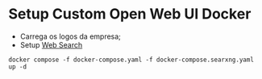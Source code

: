 # Setup Custom Open Web UI Docker 
- Carrega os logos da empresa;
- Setup [Web Search](https://docs.openwebui.com/tutorial/web_search/)

```shell
docker compose -f docker-compose.yaml -f docker-compose.searxng.yaml up -d
```